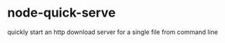 node-quick-serve
================

quickly start an http download server for a single file from command line
